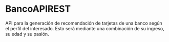 # BancoAPIREST

API para la generación de recomendación de tarjetas de una banco según el perfil del interesado.
Esto será mediante una combinación de su ingreso, su edad y su pasión.